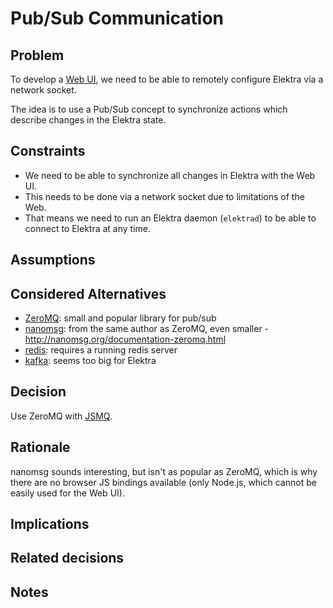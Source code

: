 # Pub/Sub Communication

## Problem

To develop a [Web UI](https://github.com/ElektraInitiative/libelektra/issues/252),
we need to be able to remotely configure Elektra via a network socket.

The idea is to use a Pub/Sub concept to synchronize actions which describe
changes in the Elektra state.

## Constraints

- We need to be able to synchronize all changes in Elektra with the Web UI.
- This needs to be done via a network socket due to limitations of the Web.
- That means we need to run an Elektra daemon (`elektrad`) to be able to
  connect to Elektra at any time.

## Assumptions

## Considered Alternatives

- [ZeroMQ](http://zeromq.org/): small and popular library for pub/sub
- [nanomsg](http://nanomsg.org/): from the same author as ZeroMQ, even smaller - http://nanomsg.org/documentation-zeromq.html
- [redis](http://redis.io/topics/pubsub): requires a running redis server
- [kafka](http://kafka.apache.org/): seems too big for Elektra

## Decision

Use ZeroMQ with [JSMQ](https://github.com/zeromq/JSMQ).

## Rationale

nanomsg sounds interesting, but isn't as popular as ZeroMQ, which is why there
are no browser JS bindings available (only Node.js, which cannot be easily
used for the Web UI).

## Implications

## Related decisions

## Notes
